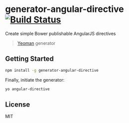 # generator-angular-directive [![Build Status](https://secure.travis-ci.org/mohsen1/generator-angular-directive.png?branch=master)](https://travis-ci.org/mohsen1/generator-angular-directive)

Create simple Bower publishable AngularJS directives

> [Yeoman](http://yeoman.io) generator

## Getting Started

```bash
npm install -g generator-angular-directive
```

Finally, initiate the generator:

```bash
yo angular-directive
```

## License

MIT
